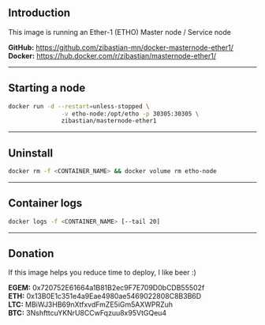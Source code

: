 Introduction
---
This image is running an Ether-1 (ETHO) Master node / Service node

**GitHub:** https://github.com/zibastian-mn/docker-masternode-ether1/  
**Docker:** https://hub.docker.com/r/zibastian/masternode-ether1/

---
Starting a node
---
```sh
docker run -d --restart=unless-stopped \
               -v etho-node:/opt/etho -p 30305:30305 \
               zibastian/masternode-ether1
```

---
Uninstall
---
```sh
docker rm -f <CONTAINER_NAME> && docker volume rm etho-node
```
---
Container logs
---
```bash
docker logs -f <CONTAINER_NAME> [--tail 20]
```

---
Donation
---
If this image helps you reduce time to deploy, I like beer :)

**EGEM:** 0x720752E61664a1B81B2ec9F7E709D0bCDB55502f  
**ETH:** 0x13B0E1c351e4a9Eae4980ae5469022808C8B3B6D  
**LTC:** MBiWJ3HB69nXtfxvdFmZE5iGm5AXWPRZuh  
**BTC:** 3NshfttcuYKNrU8CCwFqzuu8x95VtGQeu4  
